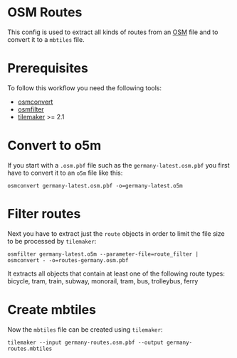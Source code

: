 # OSM Routes

This config is used to extract all kinds of routes from an [OSM](https://www.openstreetmap.org) file and to convert it to a `mbtiles` file.

# Prerequisites

To follow this workflow you need the following tools:

* [osmconvert](https://wiki.openstreetmap.org/wiki/Osmconvert)
* [osmfilter](https://wiki.openstreetmap.org/wiki/Osmfilter)
* [tilemaker](https://tilemaker.org) >= 2.1

# Convert to o5m

If you start with a `.osm.pbf` file such as the `germany-latest.osm.pbf` you first have to convert it to an `o5m` file like this:

```
osmconvert germany-latest.osm.pbf -o=germany-latest.o5m
```

# Filter routes

Next you have to extract just the `route` objects in order to limit the file size to be processed by `tilemaker`:

```
osmfilter germany-latest.o5m --parameter-file=route_filter | osmconvert - -o=routes-germany.osm.pbf
```

It extracts all objects that contain at least one of the following route types: bicycle, tram, train, subway, monorail, tram, bus, trolleybus, ferry

# Create mbtiles

Now the `mbtiles` file can be created using `tilemaker`:

```
tilemaker --input germany-routes.osm.pbf --output germany-routes.mbtiles
```
